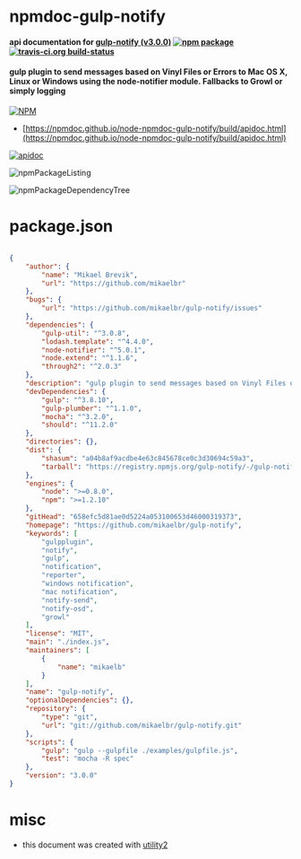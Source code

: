 # npmdoc-gulp-notify

#### api documentation for  [gulp-notify (v3.0.0)](https://github.com/mikaelbr/gulp-notify)  [![npm package](https://img.shields.io/npm/v/npmdoc-gulp-notify.svg?style=flat-square)](https://www.npmjs.org/package/npmdoc-gulp-notify) [![travis-ci.org build-status](https://api.travis-ci.org/npmdoc/node-npmdoc-gulp-notify.svg)](https://travis-ci.org/npmdoc/node-npmdoc-gulp-notify)

#### gulp plugin to send messages based on Vinyl Files or Errors to Mac OS X, Linux or Windows using the node-notifier module. Fallbacks to Growl or simply logging

[![NPM](https://nodei.co/npm/gulp-notify.png?downloads=true&downloadRank=true&stars=true)](https://www.npmjs.com/package/gulp-notify)

- [https://npmdoc.github.io/node-npmdoc-gulp-notify/build/apidoc.html](https://npmdoc.github.io/node-npmdoc-gulp-notify/build/apidoc.html)

[![apidoc](https://npmdoc.github.io/node-npmdoc-gulp-notify/build/screenCapture.buildCi.browser.%252Ftmp%252Fbuild%252Fapidoc.html.png)](https://npmdoc.github.io/node-npmdoc-gulp-notify/build/apidoc.html)

![npmPackageListing](https://npmdoc.github.io/node-npmdoc-gulp-notify/build/screenCapture.npmPackageListing.svg)

![npmPackageDependencyTree](https://npmdoc.github.io/node-npmdoc-gulp-notify/build/screenCapture.npmPackageDependencyTree.svg)



# package.json

```json

{
    "author": {
        "name": "Mikael Brevik",
        "url": "https://github.com/mikaelbr"
    },
    "bugs": {
        "url": "https://github.com/mikaelbr/gulp-notify/issues"
    },
    "dependencies": {
        "gulp-util": "^3.0.8",
        "lodash.template": "^4.4.0",
        "node-notifier": "^5.0.1",
        "node.extend": "^1.1.6",
        "through2": "^2.0.3"
    },
    "description": "gulp plugin to send messages based on Vinyl Files or Errors to Mac OS X, Linux or Windows using the node-notifier module. Fallbacks to Growl or simply logging",
    "devDependencies": {
        "gulp": "^3.8.10",
        "gulp-plumber": "^1.1.0",
        "mocha": "^3.2.0",
        "should": "^11.2.0"
    },
    "directories": {},
    "dist": {
        "shasum": "a04b8af9acdbe4e63c845678ce0c3d30694c59a3",
        "tarball": "https://registry.npmjs.org/gulp-notify/-/gulp-notify-3.0.0.tgz"
    },
    "engines": {
        "node": ">=0.8.0",
        "npm": ">=1.2.10"
    },
    "gitHead": "658efc5d81ae0d5224a053100653d46000319373",
    "homepage": "https://github.com/mikaelbr/gulp-notify",
    "keywords": [
        "gulpplugin",
        "notify",
        "gulp",
        "notification",
        "reporter",
        "windows notification",
        "mac notification",
        "notify-send",
        "notify-osd",
        "growl"
    ],
    "license": "MIT",
    "main": "./index.js",
    "maintainers": [
        {
            "name": "mikaelb"
        }
    ],
    "name": "gulp-notify",
    "optionalDependencies": {},
    "repository": {
        "type": "git",
        "url": "git://github.com/mikaelbr/gulp-notify.git"
    },
    "scripts": {
        "gulp": "gulp --gulpfile ./examples/gulpfile.js",
        "test": "mocha -R spec"
    },
    "version": "3.0.0"
}
```



# misc
- this document was created with [utility2](https://github.com/kaizhu256/node-utility2)

